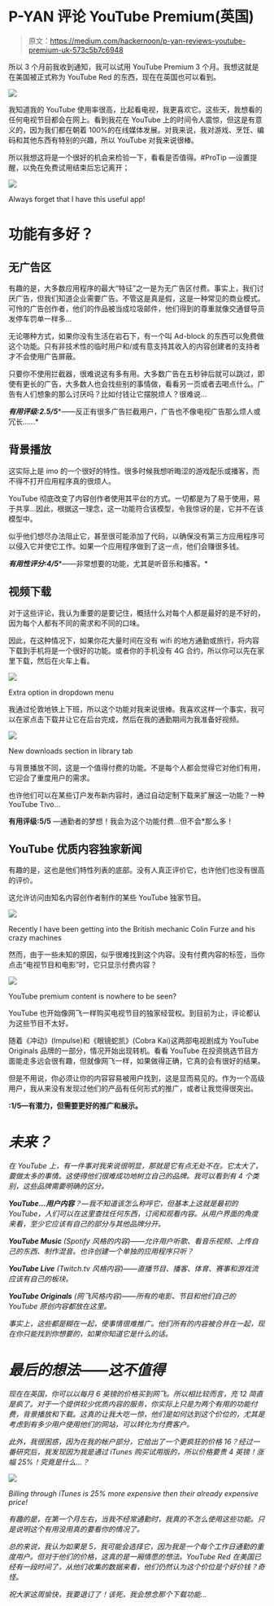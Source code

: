 # P-YAN 评论 YouTube Premium(英国)

> 原文：<https://medium.com/hackernoon/p-yan-reviews-youtube-premium-uk-573c5b7c6948>

所以 3 个月前我收到通知，我可以试用 YouTube Premium 3 个月。我想这就是在美国被正式称为 YouTube Red 的东西，现在在英国也可以看到。

![](img/0f9c4fcefdea7b88977999e8cbb10097.png)

我知道我的 YouTube 使用率很高，比起看电视，我更喜欢它。这些天，我想看的任何电视节目都会在网上。看到我花在 YouTube 上的时间令人震惊，但这是有意义的，因为我们都在朝着 100%的在线媒体发展。对我来说，我对游戏、烹饪、编码和其他东西有特别的兴趣，所以 YouTube 对我来说很棒。

所以我想这将是一个很好的机会来检验一下，看看是否值得。#ProTip —设置提醒，以免在免费试用结束后忘记离开；

![](img/c8e40ca4a58270fc50191aba2b3b3a73.png)

Always forget that I have this useful app!

# 功能有多好？

## 无广告区

有趣的是，大多数应用程序的最大“特征”之一是为无广告区付费。事实上，我们讨厌广告，但我们知道企业需要广告。不管这是真是假，这是一种常见的商业模式。可怜的广告创作者，他们的作品被当成垃圾邮件，他们得到的尊重就像交通督导员发停车罚单一样多…

无论哪种方式，如果你没有生活在岩石下，有一个叫 Ad-block 的东西可以免费做这个功能。只有非技术性的临时用户和/或有意支持其收入的内容创建者的支持者才不会使用广告屏蔽。

只要你不使用拦截器，很难说这有多有用。大多数广告在五秒钟后就可以跳过，即使有更长的广告，大多数人也会找些别的事情做，看看另一页或者去喝点什么。广告有人们想象的那么讨厌吗？比如付钱让它摆脱烦人？很难说…

***有用评级:2.5/5****——反正有很多广告拦截用户，广告也不像电视广告那么烦人或冗长……*

## 背景播放

这实际上是 imo 的一个很好的特性。很多时候我想听晦涩的游戏配乐或播客，而不得不打开应用程序真的很烦人。

YouTube 彻底改变了内容创作者使用其平台的方式。一切都是为了易于使用，易于共享…因此，根据这一理念，这一功能符合该模型，令我惊讶的是，它并不在该模型中。

似乎他们想尽办法阻止它，甚至很可能添加了代码，以确保没有第三方应用程序可以侵入它并使它工作。如果一个应用程序做到了这一点，他们会赚很多钱。

***有用性评分:4/5****——非常想要的功能，尤其是听音乐和播客。*

## 视频下载

对于这些评论，我认为重要的是要记住，概括什么对每个人都是最好的是不好的，因为每个人都有不同的需求和不同的口味。

因此，在这种情况下，如果你花大量时间在没有 wifi 的地方通勤或旅行，将内容下载到手机将是一个很好的功能。或者你的手机没有 4G 合约，所以你可以先在家里下载，然后在火车上看。

![](img/22f77e6c6589911f47397f9a4bbb7cea.png)

Extra option in dropdown menu

我通过伦敦地铁上下班，所以这个功能对我来说很棒。我喜欢这样一个事实，我可以在家点击下载并让它在后台完成，然后在我的通勤期间为我准备好视频。

![](img/ca1e56cb574a8341a1df85ff5c7f2c93.png)

New downloads section in library tab

与背景播放不同，这是一个值得付费的功能。不是每个人都会觉得它对他们有用，它迎合了重度用户的需求。

也许他们可以在某些订户发布新内容时，通过自动定制下载来扩展这一功能？一种 YouTube Tivo…

**有用评级:5/5** —通勤者的梦想！我会为这个功能付费…但不会*那么多！

## YouTube 优质内容独家新闻

有趣的是，这也是他们特性列表的底部。没有人真正评价它，也许他们也没有很高的评价。

这允许访问由知名内容创作者制作的某些 YouTube 独家节目。

![](img/8b98638ad6cb1fd57c6d40169c44c580.png)

Recently I have been getting into the British mechanic Colin Furze and his crazy machines

然而，由于一些未知的原因，似乎很难找到这个内容。没有付费内容的标签，当你点击“电视节目和电影”时，它只显示付费内容？

![](img/a334e29c874685144a694e6b175da326.png)

YouTube premium content is nowhere to be seen?

YouTube 也开始像网飞一样购买电视节目的独家经营权。到目前为止，评论都认为这些节目不太好。

随着《冲动》(Impulse)和《眼镜蛇凯》(Cobra Kai)这两部电视剧成为 YouTube Originals 品牌的一部分，情况开始出现转机。看看 YouTube 在投资挑选节目方面能走多远会很有趣，但就像网飞一样，如果做得正确，它真的会有很好的结果。

但是不用说，你必须让你的内容容易被用户找到，这是显而易见的。作为一个高级用户，我从来没有发现过他们的产品有任何形式的推广，或者让我觉得很突出。

**:1/5—有潜力，但需要更好的推广和展示。**

# *未来？*

*在 YouTube 上，有一件事对我来说很明显，那就是它有点无处不在。它太大了，要做太多的事情。这使得他们很难成功地树立自己的品牌。我可以看到有 4 个类别，这些品牌需要明确的区分。*

***YouTube…用户内容**？—我不知道该怎么称呼它，但基本上这就是最初的 YouTube，人们可以在这里查找任何东西，订阅和观看内容。从用户界面的角度来看，至少它应该有自己的部分与其他品牌分开。*

***YouTube Music** (Spotify 风格的内容)——允许用户听歌、看音乐视频、上传自己的东西、制作混音。也许创建一个单独的应用程序只听？*

***YouTube Live** (Twitch.tv 风格内容)——直播节目、播客、体育、赛事和游戏流应该有自己的板块。*

***YouTube Originals** (网飞风格内容)——所有的电影、节目和他们自己的 YouTube 原创内容都放在这里。*

*事实上，这些都是糊在一起，使事情很难推广。他们所有的内容被合并在一起，现在你只能找到你想要的，如果你知道它是什么的话。*

# *最后的想法——这不值得*

*现在在英国，你可以以每月 6 英镑的价格买到网飞。所以相比较而言，充 12 简直是疯了。对于一个提供较少优质内容的服务，你实际上只是为两个有用的功能付费，背景播放和下载。这真的让我大吃一惊，他们是如何达到这个价位的，尤其是考虑到有多少用户使用他们的网站，可以转化为付费客户。*

*此外，我很困惑，因为在我的帐户部分，它给出了一个更疯狂的价格 16？经过一番研究后，我发现因为我是通过 iTunes 购买试用版的，所以价格要贵 4 英镑！涨幅 25%！究竟是什么…？*

*![](img/091eed4ede2903a32380e035de7ab709.png)*

*Billing through iTunes is 25% more expensive then their already expensive price!*

*有趣的是，在第一个月左右，当我不经常通勤时，我真的不怎么使用这些功能。只是说明这个有用没用真的要看你的情况了。*

*总的来说，我认为如果是 5，我可能会选择它，因为我是一个每个工作日通勤的重度用户。但对于他们的价格，这真的是一厢情愿的想法。YouTube Red 在美国已经有一段时间了，从他们收集的数据来看，他们仍然认为这个价位是个好价钱？奇怪。*

*祝大家这周愉快，我要退订了！该死，我会想念那个下载功能…*